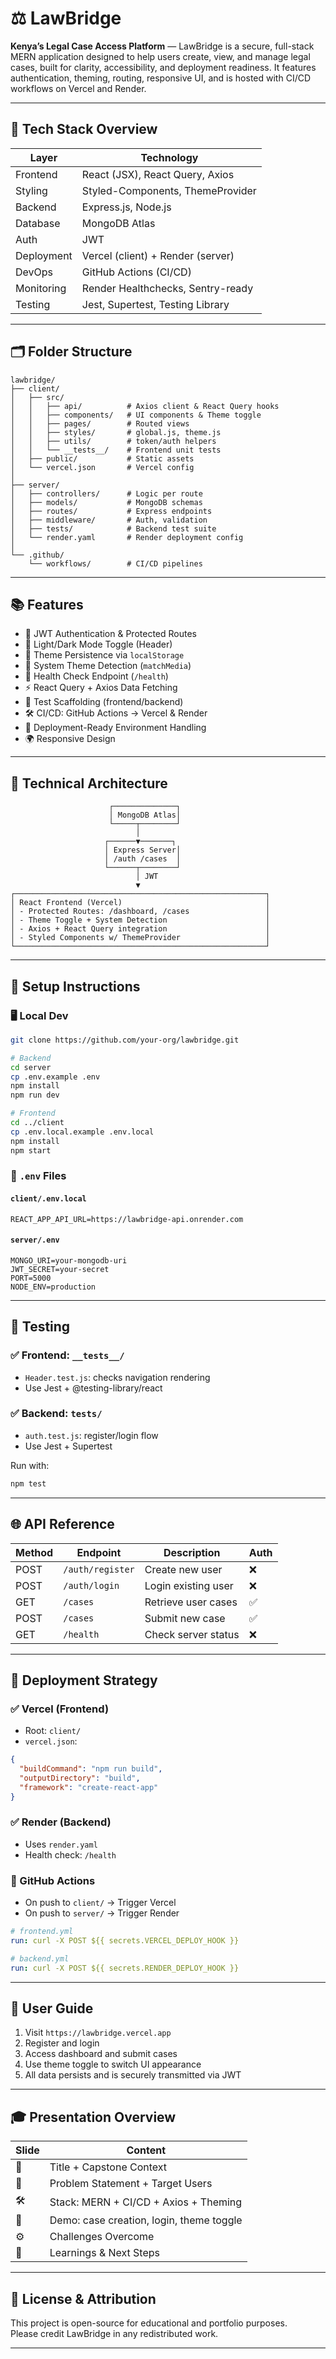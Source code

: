# ⚖️ LawBridge

**Kenya’s Legal Case Access Platform** — LawBridge is a secure, full-stack MERN application designed to help users create, view, and manage legal cases, built for clarity, accessibility, and deployment readiness. It features authentication, theming, routing, responsive UI, and is hosted with CI/CD workflows on Vercel and Render.

---

## 🚀 Tech Stack Overview

| Layer       | Technology                          |
|-------------|--------------------------------------|
| Frontend    | React (JSX), React Query, Axios      |
| Styling     | Styled-Components, ThemeProvider     |
| Backend     | Express.js, Node.js                  |
| Database    | MongoDB Atlas                        |
| Auth        | JWT                                  |
| Deployment  | Vercel (client) + Render (server)    |
| DevOps      | GitHub Actions (CI/CD)               |
| Monitoring  | Render Healthchecks, Sentry-ready    |
| Testing     | Jest, Supertest, Testing Library     |

---

## 🗂️ Folder Structure

```
lawbridge/
├── client/
│   ├── src/
│   │   ├── api/          # Axios client & React Query hooks
│   │   ├── components/   # UI components & Theme toggle
│   │   ├── pages/        # Routed views
│   │   ├── styles/       # global.js, theme.js
│   │   ├── utils/        # token/auth helpers
│   │   └── __tests__/    # Frontend unit tests
│   ├── public/           # Static assets
│   └── vercel.json       # Vercel config
│
├── server/
│   ├── controllers/      # Logic per route
│   ├── models/           # MongoDB schemas
│   ├── routes/           # Express endpoints
│   ├── middleware/       # Auth, validation
│   ├── tests/            # Backend test suite
│   └── render.yaml       # Render deployment config
│
└── .github/
    └── workflows/        # CI/CD pipelines
```

---

## 📚 Features

- 🔐 JWT Authentication & Protected Routes
- 🎨 Light/Dark Mode Toggle (Header)
- 💾 Theme Persistence via `localStorage`
- 🧠 System Theme Detection (`matchMedia`)
- 🚦 Health Check Endpoint (`/health`)
- ⚡ React Query + Axios Data Fetching
- 🧪 Test Scaffolding (frontend/backend)
- 🛠 CI/CD: GitHub Actions → Vercel & Render
- 📑 Deployment-Ready Environment Handling
- 🌍 Responsive Design

---

## 🧠 Technical Architecture

```text
                      ┌──────────────┐
                      │ MongoDB Atlas│
                      └─────┬────────┘
                            │
                     ┌──────▼───────┐
                     │ Express Server│
                     │ /auth /cases  │
                     └──────┬────────┘
                            │ JWT
                            ▼
┌────────────────────────────────────────────────────────┐
│ React Frontend (Vercel)                                │
│ - Protected Routes: /dashboard, /cases                 │
│ - Theme Toggle + System Detection                      │
│ - Axios + React Query integration                      │
│ - Styled Components w/ ThemeProvider                   │
└────────────────────────────────────────────────────────┘
```

---

## 🧰 Setup Instructions

### 🖥 Local Dev

```bash
git clone https://github.com/your-org/lawbridge.git

# Backend
cd server
cp .env.example .env
npm install
npm run dev

# Frontend
cd ../client
cp .env.local.example .env.local
npm install
npm start
```

### 🔐 `.env` Files

#### `client/.env.local`

```env
REACT_APP_API_URL=https://lawbridge-api.onrender.com
```

#### `server/.env`

```env
MONGO_URI=your-mongodb-uri
JWT_SECRET=your-secret
PORT=5000
NODE_ENV=production
```

---

## 🧪 Testing

### ✅ Frontend: `__tests__/`

- `Header.test.js`: checks navigation rendering
- Use Jest + @testing-library/react

### ✅ Backend: `tests/`

- `auth.test.js`: register/login flow
- Use Jest + Supertest

Run with:

```bash
npm test
```

---

## 🌐 API Reference

| Method | Endpoint           | Description              | Auth |
|--------|--------------------|--------------------------|------|
| POST   | `/auth/register`   | Create new user          | ❌   |
| POST   | `/auth/login`      | Login existing user      | ❌   |
| GET    | `/cases`           | Retrieve user cases      | ✅   |
| POST   | `/cases`           | Submit new case          | ✅   |
| GET    | `/health`          | Check server status      | ❌   |

---

## 🧭 Deployment Strategy

### ✅ Vercel (Frontend)

- Root: `client/`
- `vercel.json`:

```json
{
  "buildCommand": "npm run build",
  "outputDirectory": "build",
  "framework": "create-react-app"
}
```

### ✅ Render (Backend)

- Uses `render.yaml`
- Health check: `/health`

### 🤖 GitHub Actions

- On push to `client/` → Trigger Vercel
- On push to `server/` → Trigger Render

```yaml
# frontend.yml
run: curl -X POST ${{ secrets.VERCEL_DEPLOY_HOOK }}

# backend.yml
run: curl -X POST ${{ secrets.RENDER_DEPLOY_HOOK }}
```

---

## 📜 User Guide

1. Visit `https://lawbridge.vercel.app`
2. Register and login
3. Access dashboard and submit cases
4. Use theme toggle to switch UI appearance
5. All data persists and is securely transmitted via JWT

---

## 🎓 Presentation Overview

| Slide | Content                                  |
|-------|-------------------------------------------|
| 🚀    | Title + Capstone Context                 |
| 🧩    | Problem Statement + Target Users         |
| 🛠️    | Stack: MERN + CI/CD + Axios + Theming    |
| 🎥    | Demo: case creation, login, theme toggle |
| ⚙️    | Challenges Overcome                      |
| 🧠    | Learnings & Next Steps                   |

---

## 📄 License & Attribution

This project is open-source for educational and portfolio purposes.  
Please credit LawBridge in any redistributed work.

---
